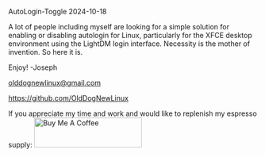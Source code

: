 AutoLogin-Toggle
2024-10-18 

A lot of people including myself are looking for a simple solution for enabling or disabling autologin for Linux,
particularly for the XFCE desktop environment using the LightDM login interface.
Necessity is the mother of invention. So here it is. 

Enjoy! 
-Joseph

olddognewlinux@gmail.com

https://github.com/OldDogNewLinux


If you appreciate my time and work and would like to replenish my espresso supply:
<a href="https://www.buymeacoffee.com/olddognewlinux" target="_blank"><img src="https://cdn.buymeacoffee.com/buttons/v2/default-yellow.png" alt="Buy Me A Coffee" style="height: 60px !important;width: 217px !important;" ></a>
